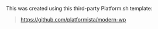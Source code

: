 This was created using this third-party Platform.sh template:

> https://github.com/platformista/modern-wp
